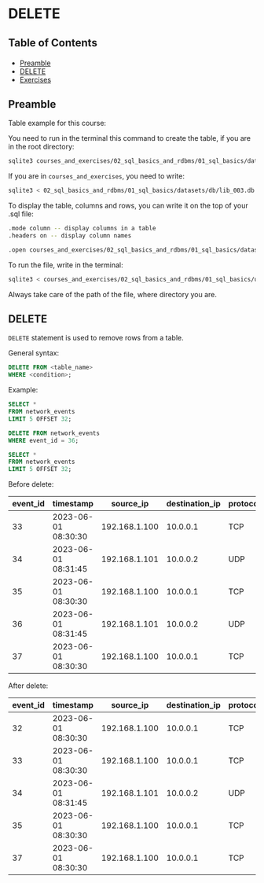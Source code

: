 <h1>DELETE</h1>

<h2>Table of Contents</h2>
<div class="alert alert-block alert-info" style="margin-top: 20px">
  <ul>
    <li><a href="#preamble">Preamble</a></li>
    <li><a href="#delete">DELETE</a></li>
    <li><a href="#exercises">Exercises</a></li>
  </ul>
</div>

<h2 id="preamble">Preamble</h2>

Table example for this course:

You need to run in the terminal this command to create the table, if you are in the root directory:

```bash
sqlite3 courses_and_exercises/02_sql_basics_and_rdbms/01_sql_basics/datasets/db/lib_003.db < courses_and_exercises/02_sql_basics_and_rdbms/01_sql_basics/datasets/sql_scripts/lib_003.sql
```

If you are in `courses_and_exercises`, you need to write:

```bash
sqlite3 < 02_sql_basics_and_rdbms/01_sql_basics/datasets/db/lib_003.db < 02_sql_basics_and_rdbms/01_sql_basics/datasets/sql_scripts/lib_003.sql
```

To display the table, columns and rows, you can write it on the top of your .sql file:

```bash
.mode column -- display columns in a table
.headers on -- display column names

.open courses_and_exercises/02_sql_basics_and_rdbms/01_sql_basics/datasets/db/lib_003.db -- open the database
```

To run the file, write in the terminal:

```bash
sqlite3 < courses_and_exercises/02_sql_basics_and_rdbms/01_sql_basics/utils/007_insert_update_delete.sql
```

Always take care of the path of the file, where directory you are.

<h2 id="delete">DELETE</h2>

`DELETE` statement is used to remove rows from a table.

General syntax:

```sql
DELETE FROM <table_name>
WHERE <condition>;
```

Example:

```sql
SELECT * 
FROM network_events
LIMIT 5 OFFSET 32;

DELETE FROM network_events
WHERE event_id = 36;

SELECT * 
FROM network_events
LIMIT 5 OFFSET 32;
```

Before delete:

|event_id  |timestamp            |source_ip      |destination_ip  |protocol  |port  |packet_size  |latency_ms  |status_code  |router_id  |bandwidth_mbps  |error_rate  |packets_dropped  |location |
|--------  |-------------------  |-------------  |--------------  |--------  |----  |-----------  |----------  |-----------  |---------  |--------------  |----------  |---------------  |---------|
|33        |2023-06-01 08:30:30  |192.168.1.100  |10.0.0.1        |TCP       |443   |1500         |25          |SUCCESS      |RTR_001    |100             |0.01        |0                |Paris-DC1|
|34        |2023-06-01 08:31:45  |192.168.1.101  |10.0.0.2        |UDP       |53    |512          |15          |SUCCESS      |RTR_002    |100             |0           |0                |Lyon-DC1 |
|35        |2023-06-01 08:30:30  |192.168.1.100  |10.0.0.1        |TCP       |443   |1500         |25          |SUCCESS      |RTR_001    |100             |0.01        |0                |Paris-DC1|
|36        |2023-06-01 08:31:45  |192.168.1.101  |10.0.0.2        |UDP       |53    |512          |15          |SUCCESS      |RTR_002    |100             |0           |0                |Lyon-DC1 |
|37        |2023-06-01 08:30:30  |192.168.1.100  |10.0.0.1        |TCP       |443   |1500         |25          |SUCCESS      |RTR_001    |100             |0.01        |0                |Paris-DC1|

After delete:

|event_id  |timestamp            |source_ip      |destination_ip  |protocol  |port  |packet_size  |latency_ms  |status_code  |router_id  |bandwidth_mbps  |error_rate  |packets_dropped  |location |
|--------  |-------------------  |-------------  |--------------  |--------  |----  |-----------  |----------  |-----------  |---------  |--------------  |----------  |---------------  |---------|
|32        |2023-06-01 08:30:30  |192.168.1.100  |10.0.0.1        |TCP       |443   |1500         |25          |SUCCESS      |RTR_001    |100             |0.01        |0                |Paris-DC1|
|33        |2023-06-01 08:30:30  |192.168.1.100  |10.0.0.1        |TCP       |443   |1500         |25          |SUCCESS      |RTR_001    |100             |0.01        |0                |Paris-DC1|
|34        |2023-06-01 08:31:45  |192.168.1.101  |10.0.0.2        |UDP       |53    |512          |15          |SUCCESS      |RTR_002    |100             |0           |0                |Lyon-DC1 |
|35        |2023-06-01 08:30:30  |192.168.1.100  |10.0.0.1        |TCP       |443   |1500         |25          |SUCCESS      |RTR_001    |100             |0.01        |0                |Paris-DC1|
|37        |2023-06-01 08:30:30  |192.168.1.100  |10.0.0.1        |TCP       |443   |1500         |25          |SUCCESS      |RTR_001    |100             |0.01        |0                |Paris-DC1|
